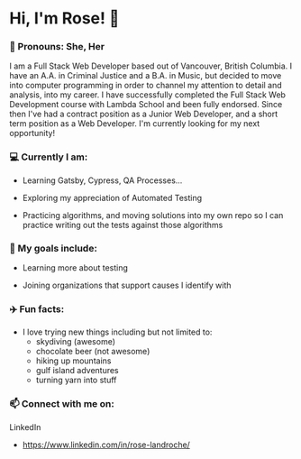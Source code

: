 <!--
**roselandroche/roselandroche** is a ✨ _special_ ✨ repository because its `README.md` (this file) appears on your GitHub profile.

Here are some ideas to get you started:
- 👯 I’m looking to collaborate on ...
- 🤔 I’m looking for help with ...
- 💬 Ask me about ...
-->

# Hi, I'm Rose!  👋
### :woman: Pronouns: She, Her

I am a Full Stack Web Developer based out of Vancouver, British Columbia. I have an A.A. in Criminal Justice and a B.A. in Music, but decided to move into computer programming in order to channel my attention to detail and analysis, into my career. I have successfully completed the Full Stack Web Development course with Lambda School and been fully endorsed. Since then I've had a contract position as a Junior Web Developer, and a short term position as a Web Developer. I'm currently looking for my next opportunity!

### :computer: Currently I am:

- Learning Gatsby, Cypress, QA Processes...

- Exploring my appreciation of Automated Testing

- Practicing algorithms, and moving solutions into my own repo so I can practice writing out the tests against those algorithms

### 🌱 My goals include:

- Learning more about testing

- Joining organizations that support causes I identify with

### :airplane: Fun facts:

- I love trying new things including but not limited to: 
    - skydiving (awesome)
    - chocolate beer (not awesome)
    - hiking up mountains
    - gulf island adventures
    - turning yarn into stuff

### 📫  Connect with me on:

LinkedIn

  - https://www.linkedin.com/in/rose-landroche/

